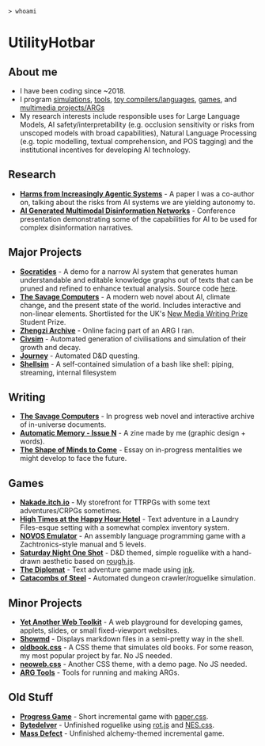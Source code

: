 `> whoami`

# UtilityHotbar

## About me
* I have been coding since ~2018.
* I program [simulations](https://github.com/UtilityHotbar/civsim), [tools](https://github.com/UtilityHotbar/showmd/), [toy compilers/languages](https://zhengzi-archive.com/terminal/), [games](progress_game/index.html), and [multimedia projects/ARGs](https://aulddaegs.github.io/)
* My research interests include responsible uses for Large Language Models, AI safety/interpretability (e.g. occlusion sensitivity or risks from unscoped models with broad capabilities), Natural Language Processing (e.g. topic modelling, textual comprehension, and POS tagging) and the institutional incentives for developing AI technology.

## Research
* [**Harms from Increasingly Agentic Systems**](https://arxiv.org/abs/2302.10329) - A paper I was a co-author on, talking about the risks from AI systems we are yielding autonomy to.
* [**AI Generated Multimodal Disinformation Networks**](https://www.youtube.com/watch?v=xF7c2OOwyw4) - Conference presentation demonstrating some of the capabilities for AI to be used for complex disinformation narratives.

## Major Projects
* [**Socratides**](https://socratides.streamlit.app/) - A demo for a narrow AI system that generates human understandable and editable knowledge graphs out of texts that can be pruned and refined to enhance textual analysis. Source code [here](https://github.com/UtilityHotbar/autoratiocinator).
* [**The Savage Computers**](https://aulddaegs.github.io) - A modern web novel about AI, climate change, and the present state of the world. Includes interactive and non-linear elements. Shortlisted for the UK's [New Media Writing Prize](https://newmediawritingprize.co.uk/) Student Prize.
* [**Zhengzi Archive**](https://zhengzi-archive.com/) - Online facing part of an ARG I ran.
* [**Civsim**](https://github.com/UtilityHotbar/civsim) - Automated generation of civilisations and simulation of their growth and decay.
* [**Journey**](https://github.com/UtilityHotbar/journey) - Automated D&D questing.
* [**Shellsim**](https://github.com/UtilityHotbar/shellsim) - A self-contained simulation of a bash like shell: piping, streaming, internal filesystem

## Writing
* [**The Savage Computers**](https://aulddaegs.github.io) - In progress web novel and interactive archive of in-universe documents.
* [**Automatic Memory - Issue N**](https://nakade.itch.io/automatic-memory-n) - A zine made by me (graphic design + words).
* [**The Shape of Minds to Come**](shapeofminds/index.html) - Essay on in-progress mentalities we might develop to face the future.

## Games
* [**Nakade.itch.io**](https://nakade.itch.io/) - My storefront for TTRPGs with some text adventures/CRPGs sometimes.
* [**High Times at the Happy Hour Hotel**](https://nakade.itch.io/the-happy-hour-hotel) - Text adventure in a Laundry Files-esque setting with a  somewhat complex inventory system.
* [**NOVOS Emulator**](https://zhengzi-archive.com/terminal/) - An assembly language programming game with a Zachtronics-style manual and 5 levels.
* [**Saturday Night One Shot**](https://nakade.itch.io/saturday-night-one-shot) - D&D themed, simple roguelike with a hand-drawn aesthetic based on [rough.js](https://roughjs.com/).
* [**The Diplomat**](https://nakade.itch.io/diplomat) - Text adventure game made using [ink](https://www.inklestudios.com/ink/).
* [**Catacombs of Steel**](https://utilityhotbar.github.io/catacombs) - Automated dungeon crawler/roguelike simulation.

## Minor Projects
* [**Yet Another Web Toolkit**](yawt_demo/index.html) - A web playground for developing games, applets, slides, or small fixed-viewport websites.
* [**Showmd**](https://github.com/UtilityHotbar/showmd/) - Displays markdown files in a semi-pretty way in the shell.
* [**oldbook.css**](https://github.com/UtilityHotbar/oldbook-css) - A CSS theme that simulates old books. For some reason, my most popular project by far. No JS needed.
* [**neoweb.css**](https://utilityhotbar.github.io/neoweb/) - Another CSS theme, with a demo page. No JS needed.
* [**ARG Tools**](https://utilityhotbar.github.io/args/) - Tools for running and making ARGs.

## Old Stuff
* [**Progress Game**](https://utilityhotbar.github.io/progress_game) - Short incremental game with [paper.css](https://www.getpapercss.com/).
* [**Bytedelver**](https://utilityhotbar.github.io/bytedelver/) - Unfinished roguelike using [rot.js](https://ondras.github.io/rot.js/hp/) and [NES.css](https://nostalgic-css.github.io/NES.css/).
* [**Mass Defect**](https://utilityhotbar.github.io/alchemy/html/site-main/index.html) - Unfinished alchemy-themed incremental game. 

